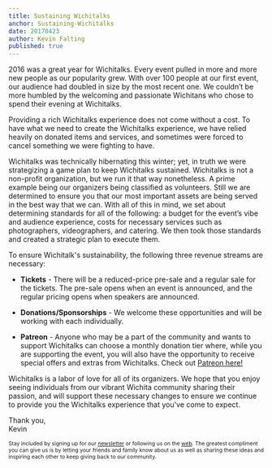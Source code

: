 ```yaml
---
title: Sustaining Wichitalks
anchor: Sustaining-Wichitalks
date: 20170423
author: Kevin Falting
published: true
---
```

2016 was a great year for Wichitalks. Every event pulled in more and more new people as our popularity grew. With over 100 people at our first event, our audience had doubled in size by the most recent one. We couldn’t be more humbled by the welcoming and passionate Wichitans who chose to spend their evening at Wichitalks.

Providing a rich Wichitalks experience does not come without a cost. To have what we need to create the Wichitalks experience, we have relied heavily on donated items and services, and sometimes were forced to cancel something we were fighting to have.

Wichitalks was technically hibernating this winter; yet, in truth we were strategizing a game plan to keep Wichitalks sustained. Wichitalks is not a non-profit organization, but we run it that way nonetheless. A prime example being our organizers being classified as volunteers. Still we are determined to ensure you that our most important assets are being served in the best way that we can. With all of this in mind, we set about determining standards for all of the following: a budget for the event’s vibe and audience experience, costs for necessary services such as photographers, videographers, and catering. We then took those standards and created a strategic plan to execute them.

To ensure Wichitalk's sustainability, the following three revenue streams are necessary:

- **Tickets** - There will be a reduced-price pre-sale and a regular sale for the tickets. The pre-sale opens when an event is announced, and the regular pricing opens when speakers are announced.<br>

- **Donations/Sponsorships** - We welcome these opportunities and will be working with each individually.<br>

- **Patreon** - Anyone who may be a part of the community and wants to support Wichitalks can choose a monthly donation tier where, while you are supporting the event, you will also have the opportunity to receive special offers and extras from Wichitalks. Check out [Patreon here!][patreon]

Wichitalks is a labor of love for all of its organizers. We hope that you enjoy seeing individuals from our vibrant Wichita community sharing their passion, and will support these necessary changes to ensure we continue to provide you the Wichitalks experience that you've come to expect.

Thank you,  
Kevin

<span style="font-size: 0.75em;">Stay included by signing up for our [newsletter][email signup] or following us on the [web][Twitter]. The greatest compliment you can give us is by letting your friends and family know about us as well as sharing these ideas and inspiring each other to keep giving back to our community.</span>

[email signup]: http://wichitalks.us14.list-manage.com/subscribe?u=9bee36d279ae536f6069559f7&id=be34ddd4bc
[patreon]: http://patreon.com/wichitalks
[Twitter]: https://twitter.com/wichitalks
